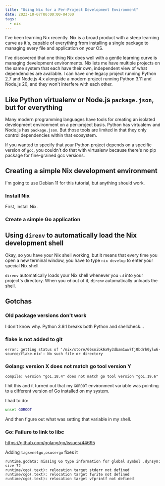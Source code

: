 ```yaml
---
title: "Using Nix for a Per-Project Development Environment"
date: 2023-10-07T00:00:00-04:00
tags:
  - nix
---
```


I've been learning Nix recently. Nix is a broad product with a steep learning curve as it's, capable of everything from installing a single package to managing every file and application on your OS.

I've discovered that one thing Nix does well with a gentle learning curve is managing development environments. Nix lets me have multiple projects on the same system that each have their own, independent view of what dependencies are available. I can have one legacy project running Python 2.7 and Node.js 4.x alongside a modern project running Python 3.11 and Node.js 20, and they won't interfere with each other.

## Like Python virtualenv or Node.js `package.json`, but for everything

Many modern programming languages have tools for creating an isolated development environment on a per-project basis. Python has virtualenv and Node.js has `package.json`. But those tools are limited in that they only control dependencies within that ecosystem.

If you wanted to specify that your Python project depends on a specific version of `gcc`, you couldn't do that with virtualenv because there's no pip package for fine-grained gcc versions.

## Creating a simple Nix development environment

I'm going to use Debian 11 for this tutorial, but anything should work.

### Install Nix

First, install Nix.

### Create a simple Go application

## Using `direnv` to automatically load the Nix development shell

Okay, so you have your Nix shell working, but it means that every time you open a new terminal window, you have to type `nix develop` to enter your special Nix shell.

`direnv` automatically loads your Nix shell whenever you `cd` into your project's directory. When you `cd` out of it, `direnv` automatically unloads the shell.

## Gotchas

### Old package versions don't work

I don't know why. Python 3.9.1 breaks both Python and shellcheck...

### flake is not added to git

```text
error: getting status of '/nix/store/66snibk6a9y3dbam1ww7fj0bdrh0ylw6-source/flake.nix': No such file or directory
```

### Golang: version X does not match go tool version Y

```text
compile: version "go1.18.4" does not match go tool version "go1.19.6"
```

I hit this and it turned out that my `GOROOT` environment variable was pointing to a different version of Go installed on my system.

I had to do:

```bash
unset GOROOT
```

And then figure out what was setting that variable in my shell.

### Go: Failure to link to libc

https://github.com/golang/go/issues/44695

Adding `tags=netgo,osusergo` fixes it

```text
runtime.gcdata: missing Go type information for global symbol .dynsym: size 72
runtime/cgo(.text): relocation target stderr not defined
runtime/cgo(.text): relocation target fwrite not defined
runtime/cgo(.text): relocation target vfprintf not defined
```
